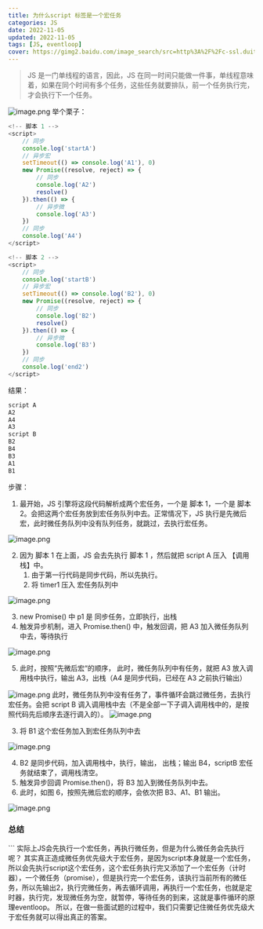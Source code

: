 ```yaml
---
title: 为什么script 标签是一个宏任务
categories: JS
date: 2022-11-05
updated: 2022-11-05
tags: [JS, eventloop]
cover: https://gimg2.baidu.com/image_search/src=http%3A%2F%2Fc-ssl.duitang.com%2Fuploads%2Fitem%2F201612%2F07%2F20161207212120_NJLCP.jpeg&refer=http%3A%2F%2Fc-ssl.duitang.com&app=2002&size=f9999,10000&q=a80&n=0&g=0n&fmt=auto?sec=1673494031&t=952d53bd392fa152eb1c9f1a7c658539
---
```


> JS 是一门单线程的语言，因此，JS 在同一时间只能做一件事，单线程意味着，如果在同个时间有多个任务，这些任务就要排队，前一个任务执行完，才会执行下一个任务。

![image.png](https://cdn.nlark.com/yuque/0/2022/png/2324645/1670897426854-c1daf2d5-449d-48a3-9264-8fc0bca3f163.png#averageHue=%23f1eff2&clientId=u9fcda738-8167-4&crop=0&crop=0&crop=1&crop=1&from=paste&height=477&id=u76ea3fa3&margin=%5Bobject%20Object%5D&name=image.png&originHeight=477&originWidth=763&originalType=binary&ratio=1&rotation=0&showTitle=false&size=138004&status=done&style=none&taskId=u6d065fa0-7f0c-4299-9eb1-d104661b4bd&title=&width=763)
举个栗子：

```javascript
<!-- 脚本 1 -->
<script>
	// 同步
	console.log('startA')
	// 异步宏
	setTimeout(() => console.log('A1'), 0)
	new Promise((resolve, reject) => {
		// 同步
		console.log('A2')
		resolve()
	}).then(() => {
		// 异步微
		console.log('A3')
	})
	// 同步
	console.log('A4')
</script>

<!-- 脚本 2 -->
<script>
	// 同步
	console.log('startB')
	// 异步宏
	setTimeout(() => console.log('B2'), 0)
	new Promise((resolve, reject) => {
		// 同步
		console.log('B2')
		resolve()
	}).then(() => {
		// 异步微
		console.log('B3')
	})
	// 同步
	console.log('end2')
</script>
```

结果：

```javascript
script A
A2
A4
A3
script B
B2
B4
B3
A1
B1
```

步骤：

1. 最开始，JS 引擎将这段代码解析成两个宏任务，一个是 脚本 1，一个是 脚本 2。会把这两个宏任务放到宏任务队列中去。正常情况下，JS 执行是先微后宏，此时微任务队列中没有队列任务，就跳过，去执行宏任务。

![image.png](https://cdn.nlark.com/yuque/0/2022/png/2324645/1670898463403-2dd88652-6c90-4975-9cd1-43bdb2f8db13.png#averageHue=%23f2e8e0&clientId=u9fcda738-8167-4&crop=0&crop=0&crop=1&crop=1&from=paste&height=270&id=uc96b1a6c&margin=%5Bobject%20Object%5D&name=image.png&originHeight=270&originWidth=326&originalType=binary&ratio=1&rotation=0&showTitle=false&size=30416&status=done&style=none&taskId=u2bdc46ca-275d-42be-bb3a-9dcdb08290e&title=&width=326)

2. 因为 脚本 1 在上面，JS 会去先执行 脚本 1 ，然后就把 script A 压入 【调用栈】中。
   1. 由于第一行代码是同步代码，所以先执行。
   2. 将 timer1 压入 宏任务队列中

![image.png](https://cdn.nlark.com/yuque/0/2022/png/2324645/1670899077228-3c5733f6-f95e-4e2a-9970-a4be90412ec1.png#averageHue=%23f4f0ea&clientId=u9fcda738-8167-4&crop=0&crop=0&crop=1&crop=1&from=paste&height=254&id=ua0c458ca&margin=%5Bobject%20Object%5D&name=image.png&originHeight=254&originWidth=405&originalType=binary&ratio=1&rotation=0&showTitle=false&size=27642&status=done&style=none&taskId=u852c97c0-9b65-4888-ad85-cf40f8a199c&title=&width=405)

3.  new Promise() 中 p1 是 同步任务，立即执行，出栈
4.  触发异步机制，进入 Promise.then() 中，触发回调，把 A3 加入微任务队列中去，等待执行

![image.png](https://cdn.nlark.com/yuque/0/2022/png/2324645/1670899089251-145264c4-b8bd-4736-874f-227312175e60.png#averageHue=%23f4e8e1&clientId=u9fcda738-8167-4&crop=0&crop=0&crop=1&crop=1&from=paste&height=251&id=R6c2R&margin=%5Bobject%20Object%5D&name=image.png&originHeight=251&originWidth=384&originalType=binary&ratio=1&rotation=0&showTitle=false&size=26983&status=done&style=none&taskId=ub8561ed2-194e-44e9-ad21-535a0c2c240&title=&width=384)

5.  此时，按照“先微后宏“的顺序， 此时，微任务队列中有任务，就把 A3 放入调用栈中执行，输出 A3，出栈（A4 是同步代码，已经在 A3 之前执行输出）

![image.png](https://cdn.nlark.com/yuque/0/2022/png/2324645/1670899704352-7528d448-b4dc-420d-bdb3-1fb3407e8caa.png#averageHue=%23f4eae4&clientId=u9fcda738-8167-4&crop=0&crop=0&crop=1&crop=1&from=paste&height=250&id=ud2893cfc&margin=%5Bobject%20Object%5D&name=image.png&originHeight=250&originWidth=372&originalType=binary&ratio=1&rotation=0&showTitle=false&size=29144&status=done&style=none&taskId=u9118bbad-f295-4397-a9aa-b1613dbc913&title=&width=372)
此时，微任务队列中没有任务了，事件循环会跳过微任务，去执行宏任务。会把 script B 调入调用栈中去（不是全部一下子调入调用栈中的，是按照代码先后顺序去逐行调入的）。
![image.png](https://cdn.nlark.com/yuque/0/2022/png/2324645/1670900133149-a369a583-4d6c-469c-9aa3-e37405606f13.png#averageHue=%23f4f1eb&clientId=u9fcda738-8167-4&crop=0&crop=0&crop=1&crop=1&from=paste&height=256&id=u3fd88008&margin=%5Bobject%20Object%5D&name=image.png&originHeight=256&originWidth=369&originalType=binary&ratio=1&rotation=0&showTitle=false&size=27544&status=done&style=none&taskId=u3b91c160-41f3-40d9-8c39-c6a287ecbdb&title=&width=369)

3. 将 B1 这个宏任务加入到宏任务队列中去

![image.png](https://cdn.nlark.com/yuque/0/2022/png/2324645/1670900387253-a76291b9-45b6-4c70-a4d0-5834ec85fe36.png#averageHue=%23f3eae4&clientId=u9fcda738-8167-4&crop=0&crop=0&crop=1&crop=1&from=paste&height=269&id=ua16f381a&margin=%5Bobject%20Object%5D&name=image.png&originHeight=269&originWidth=386&originalType=binary&ratio=1&rotation=0&showTitle=false&size=28521&status=done&style=none&taskId=u4fa9cd4e-a7b0-4776-9536-70d33baf4a2&title=&width=386)

4. B2 是同步代码，加入调用栈中，执行，输出， 出栈；输出 B4，scriptB 宏任务就结束了，调用栈清空。
5. 触发异步回调 Promise.then()，将 B3 加入到微任务队列中去。
6. 此时，如图 6，按照先微后宏的顺序，会依次把 B3、A1、B1 输出。

![image.png](https://cdn.nlark.com/yuque/0/2022/png/2324645/1670900756939-879e78a1-0df5-4020-8635-691925a5e40a.png#averageHue=%23f5f4f0&clientId=u9fcda738-8167-4&crop=0&crop=0&crop=1&crop=1&from=paste&height=251&id=u3872b20d&margin=%5Bobject%20Object%5D&name=image.png&originHeight=251&originWidth=366&originalType=binary&ratio=1&rotation=0&showTitle=false&size=25361&status=done&style=none&taskId=u072a3081-7700-4e2e-9b97-1ad6333f86a&title=&width=366)

### 总结

<script>标签是一个宏任务，因为这是一个代码段的入口，且必须要加载。

#### 为什么JS的微任务优先于宏任务？
```javascript
<!DOCTYPE html>
<html lang="en">
<head>
    <meta charset="UTF-8">
    <meta http-equiv="X-UA-Compatible" content="IE=edge">
    <meta name="viewport" content="width=device-width, initial-scale=1.0">
    <title>Document</title>
</head>
<body>
    <script>
        setTimeout(() => {
           console.log(1) 
        }, 0);

        new Promise((rej)=>rej(2)).then((data)=>
            console.log(data)
        )
    </script>
</body>
</html>
```
实际上JS会先执行一个宏任务，再执行微任务，但是为什么微任务会先执行呢？
其实真正造成微任务优先级大于宏任务，是因为script本身就是一个宏任务，所以会先执行script这个宏任务，这个宏任务执行完又添加了一个宏任务（计时器），一个微任务（promise），但是执行完一个宏任务，该执行当前所有的微任务，所以先输出2，执行完微任务，再去循环调用，再执行一个宏任务，也就是定时器，执行完，发现微任务为空，就暂停，等待任务的到来，这就是事件循环的原理eventloop。
所以，在做一些面试题的过程中，我们只需要记住微任务优先级大于宏任务就可以得出真正的答案。
